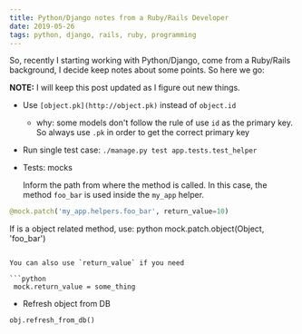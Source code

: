 ```yaml
---
title: Python/Django notes from a Ruby/Rails Developer
date: 2019-05-26
tags: python, django, rails, ruby, programming
---
```


So, recently I starting working with Python/Django, come from a Ruby/Rails background, I decide keep  notes about some points. So here we go:

**NOTE:** I will keep this post updated as I figure out new things.

- Use `[object.pk](http://object.pk)` instead of `object.id`
    - why: some models don't follow the rule of use `id` as the primary key. So always use `.pk` in order to get the correct primary key


- Run single test case: `./manage.py test app.tests.test_helper`


- Tests: mocks

    Inform the path from where the method is called. In this case, the method `foo_bar` is used inside the `my_app` helper.


```python
@mock.patch('my_app.helpers.foo_bar', return_value=10)
```


If is a object related method, use:
python
mock.patch.object(Object, 'foo_bar')
```

You can also use `return_value` if you need

```python
 mock.return_value = some_thing
```


- Refresh object from DB

```python
obj.refresh_from_db()
```
